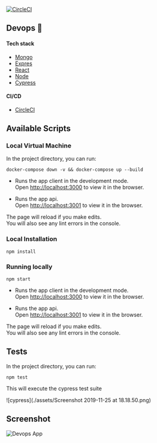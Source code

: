 [![CircleCI](https://circleci.com/gh/anthonykaluuma/devops/tree/master.svg?style=svg)](https://circleci.com/gh/anthonykaluuma/devops/tree/master)
## Devops  :tada:

#### Tech stack 
- [Mongo](https://mongodb.github.io/node-mongodb-native/)
- [Expres](https://expressjs.com/)
- [React](https://reactjs.org/)
- [Node](https://nodejs.org/en/)
- [Cypress](https://www.cypress.io/)

#### CI/CD

- [CircleCI](https://circleci.com/gh/anthonykaluuma/devops)

## Available Scripts

### Local Virtual Machine

In the project directory, you can run:

```docker-compose down -v && docker-compose up --build```


- Runs the app client in the development mode.<br>
Open [http://localhost:3000](http://localhost:3000) to view it in the browser.

- Runs the app api.<br>
Open [http://localhost:3001](http://localhost:3001) to view it in the browser.

The page will reload if you make edits.<br>
You will also see any lint errors in the console.

### Local Installation 

```npm install```

### Running locally 

```npm start```

- Runs the app client in the development mode.<br>
Open [http://localhost:3000](http://localhost:3000) to view it in the browser.

- Runs the app api.<br>
Open [http://localhost:3001](http://localhost:3001) to view it in the browser.

The page will reload if you make edits.<br>
You will also see any lint errors in the console.


## Tests

In the project directory, you can run:

```npm test```

This will execute the cypress test suite 

![cypress](./assets/Screenshot 2019-11-25 at 18.18.50.png)



## Screenshot


![Devops App](./assets/screencapture-localhost-3000-index-2019-11-21-20_42_20.png)
